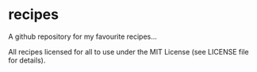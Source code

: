 # recipes
A github repository for my favourite recipes...

All recipes licensed for all to use under the MIT License (see LICENSE file for details).
